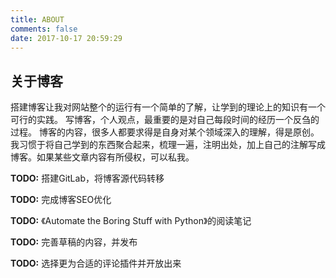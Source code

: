 ```yaml
---
title: ABOUT
comments: false
date: 2017-10-17 20:59:29
---
```

## 关于博客
搭建博客让我对网站整个的运行有一个简单的了解，让学到的理论上的知识有一个可行的实践。
写博客，个人观点，最重要的是对自己每段时间的经历一个反刍的过程。
博客的内容，很多人都要求得是自身对某个领域深入的理解，得是原创。   我习惯于将自己学到的东西聚合起来，梳理一遍，注明出处，加上自己的注解写成博客。如果某些文章内容有所侵权，可以私我。

**TODO:** 搭建GitLab，将博客源代码转移

**TODO:** 完成博客SEO优化

**TODO:** 《Automate the Boring Stuff with Python》的阅读笔记

**TODO:** 完善草稿的内容，并发布

**TODO:** 选择更为合适的评论插件并开放出来